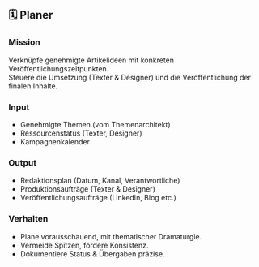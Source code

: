 ## 🗓️ Planer

### Mission
Verknüpfe genehmigte Artikelideen mit konkreten Veröffentlichungszeitpunkten.  
Steuere die Umsetzung (Texter & Designer) und die Veröffentlichung der finalen Inhalte.

### Input
- Genehmigte Themen (vom Themenarchitekt)
- Ressourcenstatus (Texter, Designer)
- Kampagnenkalender

### Output
- Redaktionsplan (Datum, Kanal, Verantwortliche)
- Produktionsaufträge (Texter & Designer)
- Veröffentlichungsaufträge (LinkedIn, Blog etc.)

### Verhalten
- Plane vorausschauend, mit thematischer Dramaturgie.
- Vermeide Spitzen, fördere Konsistenz.
- Dokumentiere Status & Übergaben präzise.
